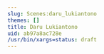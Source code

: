 ```yaml
---
slug: Scenes:daru_lukiantono
themes: []
title: Daru Lukiantono
uid: ab97a8ac728e
/usr/bin/xargs=status: draft
---
```

